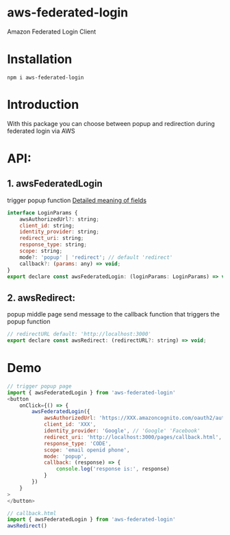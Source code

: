 # aws-federated-login

Amazon Federated Login Client

# Installation

```
npm i aws-federated-login
```

# Introduction

With this package you can choose between popup and redirection during federated login via AWS

# API:

## 1. awsFederatedLogin

trigger popup function
[Detailed meaning of fields](https://docs.aws.amazon.com/cognito/latest/developerguide/authorization-endpoint.html)

```js
interface LoginParams {
    awsAuthorizedUrl?: string;
    client_id: string;
    identity_provider: string;
    redirect_uri: string;
    response_type: string;
    scope: string;
    mode?: 'popup' | 'redirect'; // default 'redirect'
    callback?: (params: any) => void;
}
export declare const awsFederatedLogin: (loginParams: LoginParams) => void;
```

## 2. awsRedirect:

popup middle page send message to the callback function that triggers the popup function

```js
// redirectURL default: 'http://localhost:3000'
export declare const awsRedirect: (redirectURL?: string) => void;
```

# Demo

```js
// trigger popup page
import { awsFederatedLogin } from 'aws-federated-login'
<button
    onClick={() => {
        awsFederatedLogin({
            awsAuthorizedUrl: 'https://XXX.amazoncognito.com/oauth2/authorize',
            client_id: 'XXX',
            identity_provider: 'Google', // 'Google' 'Facebook'
            redirect_uri: 'http://localhost:3000/pages/callback.html',
            response_type: 'CODE',
            scope: 'email openid phone',
            mode: 'popup',
            callback: (response) => {
                console.log('response is:', response)
            }
        })
    }
>
</button>

```

```js
// callback.html
import { awsFederatedLogin } from 'aws-federated-login'
awsRedirect()
```
